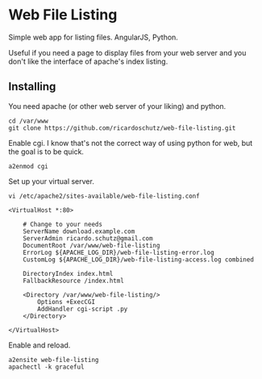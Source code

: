 # Web File Listing
Simple web app for listing files. AngularJS, Python.

Useful if you need a page to display files from your web server and you don't like the interface of apache's index listing.

## Installing
You need apache (or other web server of your liking) and python.
```
cd /var/www
git clone https://github.com/ricardoschutz/web-file-listing.git
```

Enable cgi. I know that's not the correct way of using python for web, but the goal is to be quick.
```
a2enmod cgi
```

Set up your virtual server.
```
vi /etc/apache2/sites-available/web-file-listing.conf
```

```
<VirtualHost *:80>

	# Change to your needs
	ServerName download.example.com
	ServerAdmin ricardo.schutz@gmail.com
	DocumentRoot /var/www/web-file-listing
	ErrorLog ${APACHE_LOG_DIR}/web-file-listing-error.log
	CustomLog ${APACHE_LOG_DIR}/web-file-listing-access.log combined
  
	DirectoryIndex index.html
	FallbackResource /index.html
	
	<Directory /var/www/web-file-listing/>
		Options +ExecCGI
		AddHandler cgi-script .py
	</Directory>
  
</VirtualHost>
```

Enable and reload.
```
a2ensite web-file-listing
apachectl -k graceful
```
